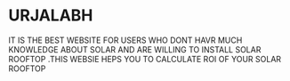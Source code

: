 # URJALABH
IT IS THE BEST WEBSITE FOR USERS WHO DONT HAVR MUCH KNOWLEDGE ABOUT SOLAR AND ARE WILLING TO INSTALL SOLAR ROOFTOP .THIS WEBSIE HEPS YOU TO CALCULATE ROI OF YOUR SOLAR ROOFTOP 
